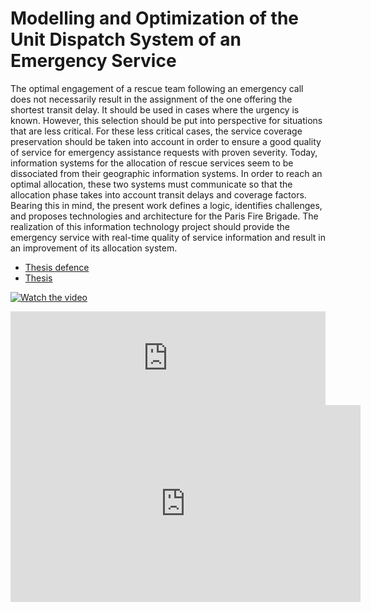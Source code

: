 # Modelling and Optimization of the Unit Dispatch System of an Emergency Service

The optimal engagement of a rescue team following an emergency call does not necessarily result in the assignment of the one offering the shortest transit delay. It should be used in cases where the urgency is known. However, this selection should be put into perspective for situations that are less critical. For these less critical cases, the service coverage preservation should be taken into account in order to ensure a good quality of service for emergency assistance requests with proven severity. Today, information systems for the allocation of rescue services seem to be dissociated from their geographic information systems. In order to reach an optimal allocation, these two systems must communicate so that the allocation phase takes into account transit delays and coverage factors. Bearing this in mind, the present work defines a logic, identifies challenges, and proposes technologies and architecture for the Paris Fire Brigade. The realization of this information technology project should provide the emergency service with real-time quality of service information and result in an improvement of its allocation system.

* [Thesis defence](http://benjaminberhault.com/Modelling_and_Optimization_of_the_Unit_Dispatch_System_of_an_Emergency_Service/)
* [Thesis](https://www.researchgate.net/publication/319077905_Modelling_and_Optimization_of_the_Unit_Dispatch_System_of_an_Emergency_Service)

[![Watch the video](http://benjaminberhault.com/Modelling_and_Optimization_of_the_Unit_Dispatch_System_of_an_Emergency_Service/image/first_slide.jpg)](http://benjaminberhault.com/Modelling_and_Optimization_of_the_Unit_Dispatch_System_of_an_Emergency_Service/)

<iframe src="http://benjaminberhault.com/Modelling_and_Optimization_of_the_Unit_Dispatch_System_of_an_Emergency_Service/" 
  style="height: auto;  width: 100%; margin: 0 auto" 
  frameBorder="0">
</iframe>

<div class="video-container">
    <iframe src="http://www.youtube.com/embed/4aQwT3n2c1Q" height="315" width="560" allowfullscreen="" frameborder="0">
    </iframe>
</div>
